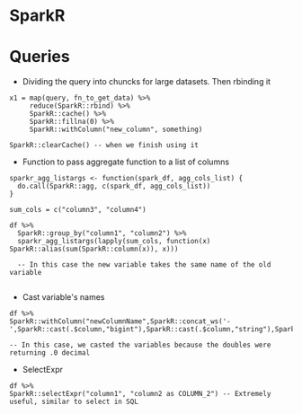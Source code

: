 # SparkR #

# Queries

- Dividing the query into chuncks for large datasets. Then rbinding it

```
x1 = map(query, fn_to_get_data) %>%
     reduce(SparkR::rbind) %>%
     SparkR::cache() %>%
     SparkR::fillna(0) %>%
     SparkR::withColumn("new_column", something)

SparkR::clearCache() -- when we finish using it
```

- Function to pass aggregate function to a list of columns

```
sparkr_agg_listargs <- function(spark_df, agg_cols_list) {
  do.call(SparkR::agg, c(spark_df, agg_cols_list))
}

sum_cols = c("column3", "column4")

df %>%
  SparkR::group_by("column1", "column2") %>% 
  sparkr_agg_listargs(lapply(sum_cols, function(x) SparkR::alias(sum(SparkR::column(x)), x))) 
  
  -- In this case the new variable takes the same name of the old variable
 
 ```
 
 - Cast variable's names
  
 ```
df %>%
SparkR::withColumn("newColumnName",SparkR::concat_ws('-',SparkR::cast(.$column,"bigint"),SparkR::cast(.$column,"string"),SparkR::cast(.$column,"int")))

-- In this case, we casted the variables because the doubles were returning .0 decimal 
 ```
 
 
 - SelectExpr

 ```
 df %>%
 SparkR::selectExpr("column1", "column2 as COLUMN_2") -- Extremely useful, similar to select in SQL
  ```
